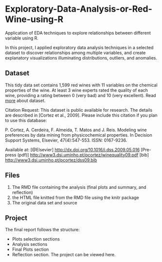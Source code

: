# Exploratory-Data-Analysis-or-Red-Wine-using-R
Application of EDA techniques to explore relationships between different variable using R.

In this project, I  applied exploratory data analysis techniques in a selected dataset to discover relationships among multiple variables, and create explanatory visualizations illuminating distributions, outliers, and anomalies.

## Dataset
This tidy data set contains 1,599 red wines with 11 variables on the chemical properties of the wine. At least 3 wine experts rated the quality of each wine, providing a rating between 0 (very bad) and 10 (very excellent). Read [more](https://s3.amazonaws.com/udacity-hosted-downloads/ud651/wineQualityInfo.txt) about dataset.

Citation Request:
  This dataset is public available for research. The details are described in [Cortez et al., 2009]. 
  Please include this citation if you plan to use this database:

  P. Cortez, A. Cerdeira, F. Almeida, T. Matos and J. Reis. 
  Modeling wine preferences by data mining from physicochemical properties.
  In Decision Support Systems, Elsevier, 47(4):547-553. ISSN: 0167-9236.

  Available at: [@Elsevier] http://dx.doi.org/10.1016/j.dss.2009.05.016
                [Pre-press (pdf)] http://www3.dsi.uminho.pt/pcortez/winequality09.pdf
                [bib] http://www3.dsi.uminho.pt/pcortez/dss09.bib

## Files
1. The RMD file containing the analysis (final plots and summary, and reflection)
2. the HTML file knitted from the RMD file using the knitr package
3. The original data set and source

## Project

The final report follows the structure:
-  Plots selection sections
-  Analysis sections
-  Final Plots section
-  Reflection section. 
The project can be viewed here. 
